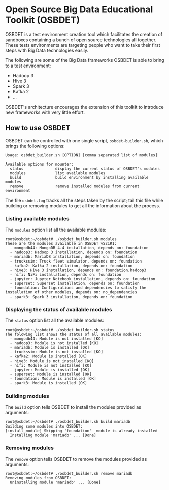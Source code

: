 # Open Source Big Data Educational Toolkit (OSBDET)
OSBDET is a test environment creation tool which facilitates the creation of sandboxes containing a bunch of open source technologies all together. These tests environments are targeting people who want to take their first steps with Big Data technologies easily.

The following are some of the Big Data frameworks OSBDET is able to bring to a test environment:

- Hadoop 3
- Hive 3
- Spark 3
- Kafka 2
- ...

OSBDET's architecture encourages the extension of this toolkit to introduce new frameworks with very little effort.
## How to use OSBDET
OSBDET can be controlled with one single script, `osbdet-builder.sh`, which brings the following options:
```root@osbdet:~/osbdet# ./osbdet_builder.sh
Usage: osbdet_builder.sh [OPTION] [comma separated list of modules]

Available options for mounter:
  status              display the current status of OSBDET's modules
  modules             list available modules
  build               build environment by installing available modules
  remove              remove installed modules from current environment
```
The file `osbdet.log` tracks all the steps taken by the script; tail this file while building or removing modules to get all the information about the process.
### Listing available modules
The `modules` option list all the available modules:
```
root@osbdet:~/osbdet# ./osbdet_builder.sh modules
These are the modules available in OSBDET vS21R1:
  - mongodb44: MongoDB 4.4 installation, depends on: foundation
  - hadoop3: Hadoop 3 installation, depends on: foundation
  - mariadb: MariaDB installation, depends on: foundation
  - truckssim: Truck fleet simulator, depends on: foundation
  - kafka2: Kafka 2 installation, depends on: foundation
  - hive3: Hive 3 installation, depends on: foundation,hadoop3
  - nifi: NiFi installation, depends on: foundation
  - jupyter: Jupyter Notebook installation, depends on: foundation
  - superset: Superset installation, depends on: foundation
  - foundation: Configurations and dependencies to satisfy the installation of other modules, depends on: no_dependencies
  - spark3: Spark 3 installation, depends on: foundation
```
### Displaying the status of available modules
The `status` option list all the available modules:
```
root@osbdet:~/osbdet# ./osbdet_builder.sh status
The folowing list shows the status of all available modules:
  - mongodb44: Module is not installed [KO]
  - hadoop3: Module is not installed [KO]
  - mariadb: Module is installed [OK]
  - truckssim: Module is not installed [KO]
  - kafka2: Module is installed [OK]
  - hive3: Module is not installed [KO]
  - nifi: Module is not installed [KO]
  - jupyter: Module is installed [OK]
  - superset: Module is installed [OK]
  - foundation: Module is installed [OK]
  - spark3: Module is installed [OK]
```
### Building modules
The `build` option tells OSBDET to install the modules provided as arguments:
```
root@osbdet:~/osbdet# ./osbdet_builder.sh build mariadb
Building some modules into OSBDET:
[install_module] Skipping 'foundation'  module is already installed
  Installing module 'mariadb' ... [Done]
```
### Removing modules
The `remove` option tells OSBDET to remove the modules provided as arguments:
```
root@osbdet:~/osbdet# ./osbdet_builder.sh remove mariadb
Removing modules from OSBDET:
  Uninstalling module 'mariadb' ... [Done]
```
